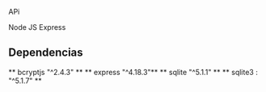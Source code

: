 APi 

Node JS 
Express

## Dependencias

** bcryptjs "^2.4.3" ** 
** express "^4.18.3"** 
** sqlite  "^5.1.1" ** 
** sqlite3 : "^5.1.7" **
